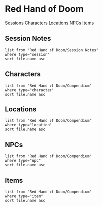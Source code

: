 # Red Hand of Doom
<span class="nav">[Sessions](#Sessions) [Characters](#Characters) [Locations](#Locations) [NPCs](#NPCs) [Items](#Items)</span>


## Session Notes
```dataview
list from "Red Hand of Doom/Session Notes"
where type="session"
sort file.name asc
```

## Characters
```dataview
list from "Red Hand of Doom/Compendium"
where type="character"
sort file.name asc
```

## Locations
```dataview
list from "Red Hand of Doom/Compendium"
where type="location"
sort file.name asc
```

## NPCs
```dataview
list from "Red Hand of Doom/Compendium"
where type="npc"
sort file.name asc
```

## Items
```dataview
list from "Red Hand of Doom/Compendium"
where type="item"
sort file.name asc
```

